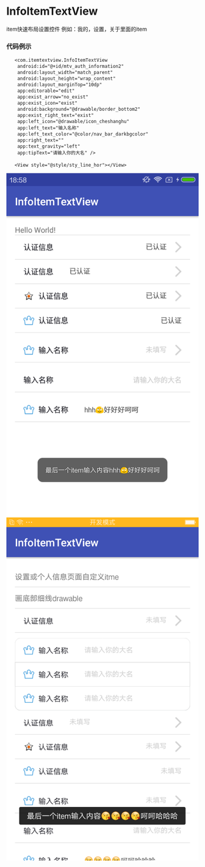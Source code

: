 # InfoItemTextView
item快速布局设置控件 例如：我的，设置，关于里面的item

###  代码例示
       <com.itemtextview.InfoItemTextView
        android:id="@+id/mtv_auth_information2"
        android:layout_width="match_parent"
        android:layout_height="wrap_content"
        android:layout_marginTop="10dp"
        app:editorable="edit"
        app:exist_arrow="no_exist"
        app:exist_icon="exist"
        android:background="@drawable/border_bottom2"
        app:exist_right_text="exist"
        app:left_icon="@drawable/icon_cheshanghu"
        app:left_text="输入名称"
        app:left_text_color="@color/nav_bar_darkbgcolor"
        app:right_text=""
        app:text_gravity="left"
        app:tipText="请输入你的大名" />
        
       <View style="@style/sty_line_hor"></View>


![github](https://raw.githubusercontent.com/FangWW/InfoItemTextView/master/device-2016-09-06-185828.png "github")
![github](https://raw.githubusercontent.com/FangWW/InfoItemTextView/master/device-2016-10-22-152838.png "github")
      
